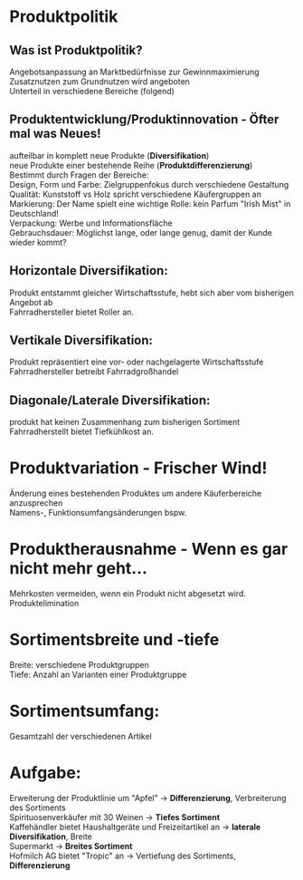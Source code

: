 # Produktpolitik

## Was ist Produktpolitik?
  Angebotsanpassung an Marktbedürfnisse zur Gewinnmaximierung<br>
  Zusatznutzen zum Grundnutzen wird angeboten<br>
  Unterteil in verschiedene Bereiche (folgend)<br>
## Produktentwicklung/Produktinnovation - Öfter mal was Neues!
  aufteilbar in
    komplett neue Produkte (**Diversifikation**)<br>
    neue Produkte einer bestehende Reihe (**Produktdifferenzierung**)<br>
  Bestimmt durch Fragen der Bereiche:<br>
    Design, Form und Farbe: Zielgruppenfokus durch verschiedene Gestaltung<br>
    Qualität: Kunststoff vs Holz spricht verschiedene Käufergruppen an<br>
    Markierung: Der Name spielt eine wichtige Rolle: kein Parfum "Irish Mist" in Deutschland!<br>
    Verpackung: Werbe und Informationsfläche<br>
    Gebrauchsdauer: Möglichst lange, oder lange genug, damit der Kunde wieder kommt?<br>
  ## Horizontale Diversifikation:
  Produkt entstammt gleicher Wirtschaftsstufe, hebt sich aber vom bisherigen Angebot ab<br>
  Fahrradhersteller bietet Roller an.
  ## Vertikale Diversifikation:
  Produkt repräsentiert eine vor- oder nachgelagerte Wirtschaftsstufe<br>
  Fahrradhersteller betreibt Fahrradgroßhandel
  ## Diagonale/Laterale Diversifikation:
  produkt hat keinen Zusammenhang zum bisherigen Sortiment<br>
  Fahrradherstellt bietet Tiefkühlkost an.
# Produktvariation - Frischer Wind!
  Änderung eines bestehenden Produktes um andere Käuferbereiche anzusprechen<br>
    Namens-, Funktionsumfangsänderungen bspw.
# Produktherausnahme - Wenn es gar nicht mehr geht...
  Mehrkosten vermeiden, wenn ein Produkt nicht abgesetzt wird.<br>
  Produktelimination
# Sortimentsbreite und -tiefe
  Breite:
    verschiedene Produktgruppen<br>
  Tiefe:
    Anzahl an Varianten einer Produktgruppe
# Sortimentsumfang:
  Gesamtzahl der verschiedenen Artikel
# Aufgabe:
  Erweiterung der Produktlinie um "Apfel" -> **Differenzierung**, Verbreiterung des Sortiments<br>
  Spirituosenverkäufer mit 30 Weinen -> **Tiefes Sortiment**<br>
  Kaffehändler bietet Haushaltgeräte und Freizeitartikel an -> **laterale Diversifikation**, Breite<br>
  Supermarkt -> **Breites Sortiment**<br>
  Hofmilch AG bietet "Tropic" an -> Vertiefung des Sortiments, **Differenzierung**

